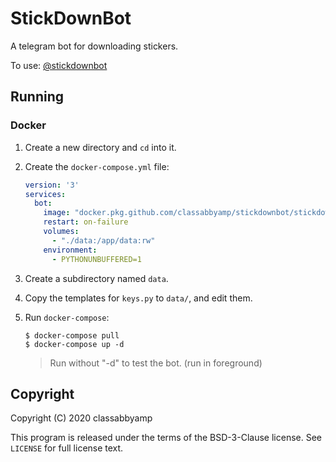 # StickDownBot

A telegram bot for downloading stickers.

To use: [@stickdownbot](https://t.me/stickdownbot)

## Running

### Docker

1. Create a new directory and `cd` into it.

2. Create the `docker-compose.yml` file:

    ```yaml
    version: '3'
    services:
      bot:
        image: "docker.pkg.github.com/classabbyamp/stickdownbot/stickdownbot:latest"
        restart: on-failure
        volumes:
          - "./data:/app/data:rw"
        environment:
          - PYTHONUNBUFFERED=1
    ```

3. Create a subdirectory named `data`.

4. Copy the templates for `keys.py` to `data/`, and edit them.

5. Run `docker-compose`:

    ```none
    $ docker-compose pull
    $ docker-compose up -d
    ```

    > Run without "-d" to test the bot. (run in foreground)

## Copyright

Copyright (C) 2020 classabbyamp

This program is released under the terms of the BSD-3-Clause license.
See `LICENSE` for full license text.

